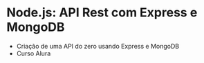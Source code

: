 # Node.js: API Rest com Express e MongoDB

- Criação de uma API do zero usando Express e MongoDB
- Curso Alura